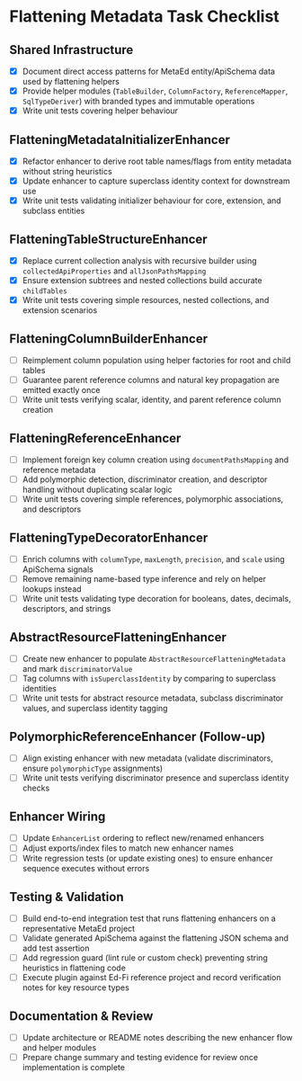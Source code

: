 # Flattening Metadata Task Checklist

## Shared Infrastructure
- [x] Document direct access patterns for MetaEd entity/ApiSchema data used by flattening helpers
- [x] Provide helper modules (`TableBuilder`, `ColumnFactory`, `ReferenceMapper`, `SqlTypeDeriver`) with branded types and immutable operations
- [x] Write unit tests covering helper behaviour

## FlatteningMetadataInitializerEnhancer
- [x] Refactor enhancer to derive root table names/flags from entity metadata without string heuristics
- [x] Update enhancer to capture superclass identity context for downstream use
- [x] Write unit tests validating initializer behaviour for core, extension, and subclass entities

## FlatteningTableStructureEnhancer
- [x] Replace current collection analysis with recursive builder using `collectedApiProperties` and `allJsonPathsMapping`
- [x] Ensure extension subtrees and nested collections build accurate `childTables`
- [x] Write unit tests covering simple resources, nested collections, and extension scenarios

## FlatteningColumnBuilderEnhancer
- [ ] Reimplement column population using helper factories for root and child tables
- [ ] Guarantee parent reference columns and natural key propagation are emitted exactly once
- [ ] Write unit tests verifying scalar, identity, and parent reference column creation

## FlatteningReferenceEnhancer
- [ ] Implement foreign key column creation using `documentPathsMapping` and reference metadata
- [ ] Add polymorphic detection, discriminator creation, and descriptor handling without duplicating scalar logic
- [ ] Write unit tests covering simple references, polymorphic associations, and descriptors

## FlatteningTypeDecoratorEnhancer
- [ ] Enrich columns with `columnType`, `maxLength`, `precision`, and `scale` using ApiSchema signals
- [ ] Remove remaining name-based type inference and rely on helper lookups instead
- [ ] Write unit tests validating type decoration for booleans, dates, decimals, descriptors, and strings

## AbstractResourceFlatteningEnhancer
- [ ] Create new enhancer to populate `AbstractResourceFlatteningMetadata` and mark `discriminatorValue`
- [ ] Tag columns with `isSuperclassIdentity` by comparing to superclass identities
- [ ] Write unit tests for abstract resource metadata, subclass discriminator values, and superclass identity tagging

## PolymorphicReferenceEnhancer (Follow-up)
- [ ] Align existing enhancer with new metadata (validate discriminators, ensure `polymorphicType` assignments)
- [ ] Write unit tests verifying discriminator presence and superclass identity checks

## Enhancer Wiring
- [ ] Update `EnhancerList` ordering to reflect new/renamed enhancers
- [ ] Adjust exports/index files to match new enhancer names
- [ ] Write regression tests (or update existing ones) to ensure enhancer sequence executes without errors

## Testing & Validation
- [ ] Build end-to-end integration test that runs flattening enhancers on a representative MetaEd project
- [ ] Validate generated ApiSchema against the flattening JSON schema and add test assertion
- [ ] Add regression guard (lint rule or custom check) preventing string heuristics in flattening code
- [ ] Execute plugin against Ed-Fi reference project and record verification notes for key resource types

## Documentation & Review
- [ ] Update architecture or README notes describing the new enhancer flow and helper modules
- [ ] Prepare change summary and testing evidence for review once implementation is complete
